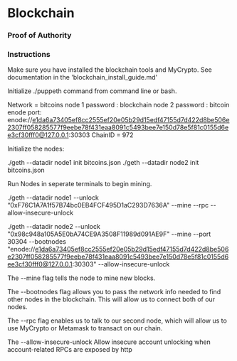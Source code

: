 # Blockchain 

### Proof of Authority 

### Instructions

Make sure you have installed the blockchain tools and MyCrypto. See documentation in the 'blockchain_install_guide.md'

Initialize ./puppeth command from command line or bash. 

Network = bitcoins
node 1 password : blockchain
node 2 password : bitcoin
enode port: enode://e1da6a73405ef8cc2555ef20e05b29d15edf47155d7d422d8be506e2307ff058285577f9eebe78f431eaa8091c5493bee7e150d78e5f81c0155d6ee3cf30fff0@127.0.0.1:30303
ChainID = 972

Initialize the nodes:

./geth --datadir node1 init bitcoins.json
./geth --datadir node2 init bitcoins.json

Run Nodes in seperate terminals to begin mining. 

./geth --datadir node1 --unlock  “0xF76C1A7A1f57B74bc0EB4FCF495D1aC293D7636A" --mine --rpc --allow-insecure-unlock

./geth --datadir node2 --unlock "0x98c948a105A5E0bA74CE9A3508F11989d091AE9F" --mine --port 30304 --bootnodes "enode://e1da6a73405ef8cc2555ef20e05b29d15edf47155d7d422d8be506e2307ff058285577f9eebe78f431eaa8091c5493bee7e150d78e5f81c0155d6ee3cf30fff0@127.0.0.1:30303"  --allow-insecure-unlock

The --mine flag tells the node to mine new blocks.

The --bootnodes flag allows you to pass the network info needed to find other nodes in the blockchain. This will allow us to connect both of our nodes.

The --rpc flag enables us to talk to our second node, which will allow us to use MyCrypto or Metamask to transact on our chain.

The --allow-insecure-unlock Allow insecure account unlocking when account-related RPCs are exposed by http

